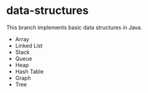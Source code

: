 # data-structures

This branch implements basic data structures in Java.

* Array
* Linked List
* Stack
* Queue
* Heap
* Hash Table
* Graph
* Tree
